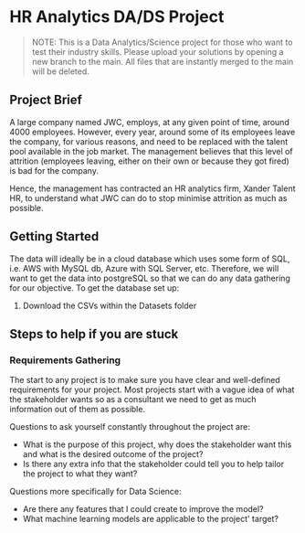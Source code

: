 # HR Analytics DA/DS Project
> NOTE: This is a Data Analytics/Science project for those who want to test their industry skills. Please upload your solutions by opening a new branch to the main. All files that are instantly merged to the main will be deleted.

## Project Brief
A large company named JWC, employs, at any given point of time, around 4000 employees. However, every year, around some of its employees leave the company, for various reasons, and need to be replaced with the talent pool available in the job market. The management believes that this level of attrition (employees leaving, either on their own or because they got fired) is bad for the company.

Hence, the management has contracted an HR analytics firm, Xander Talent HR, to understand what JWC can do to stop minimise attrition as much as possible.

## Getting Started
The data will ideally be in a cloud database which uses some form of SQL, i.e. AWS with MySQL db, Azure with SQL Server, etc. Therefore, we will want to get the data into postgreSQL so that we can do any data gathering for our objective. To get the database set up:

1. Download the CSVs within the Datasets folder

## Steps to help if you are stuck

### Requirements Gathering
The start to any project is to make sure you have clear and well-defined requirements for your project. Most projects start with a vague idea of what the stakeholder wants so as a consultant we need to get as much information out of them as possible. 

Questions to ask yourself constantly throughout the project are:
- What is the purpose of this project, why does the stakeholder want this and what is the desired outcome of the project?
- Is there any extra info that the stakeholder could tell you to help tailor the project to what they want?

Questions more specifically for Data Science:
- Are there any features that I could create to improve the model?
- What machine learning models are applicable to the project' target?

